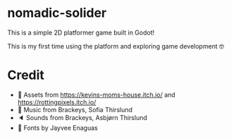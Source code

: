# nomadic-solider
This is a simple 2D platformer game built in Godot!

This is my first time using the platform and exploring game development 🤓

# Credit
- 🎨 Assets from https://kevins-moms-house.itch.io/ and https://rottingpixels.itch.io/
- 🎵 Music from Brackeys, Sofia Thirslund
- 🔈 Sounds from Brackeys, Asbjørn Thirslund
- 🔡 Fonts by Jayvee Enaguas
